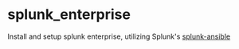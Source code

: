splunk_enterprise
=================

Install and setup splunk enterprise, utilizing Splunk's
[splunk-ansible](https://splunk.github.io/splunk-ansible)

